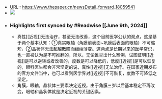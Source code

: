 - URL:: https://www.thepaper.cn/newsDetail_forward_18059541
- ![](https://readwise-assets.s3.amazonaws.com/static/images/article0.00998d930354.png)
- ### Highlights first synced by #Readwise [[June 9th, 2024]]
    - 真性[[近视]]无法治疗，甚至无法改善，这个目前医学公认的观点，这是基于两个基本认知：①真实眼轴（角膜前表面~巩膜后表面的眼轴）不可缩短，②晶状体无法超越散瞳而继续薄变。这两点是长期以来的医学常识，也一直被认为是不可推翻的，所以，无论谁举出什么案例，试图证明[[近视]]是可以逆转或者改善的，度数是可以降低的，低度[[近视]]是可以恢复的，眼科医生都会非常坚定的说，真性[[近视]]无法治疗。在国家近期发布的官方文件当中，也可以看到医学界对[[近视]]不可恢复，度数不可降低之坚定。
    - 角膜，眼轴，晶状体三要素决定近视。由于角膜三岁以后基本稳定不再改变，眼轴和晶状体就是决定近视的关键因素。
